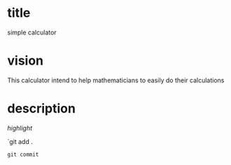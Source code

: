 
# title 
simple calculator
# vision
This calculator intend to help mathematicians to easily do their calculations
# description
*highlight*

`git add .

`git commit`

